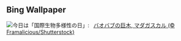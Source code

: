 ## Bing Wallpaper
![](https://www.bing.com/th?id=OHR.BaobabAvenue_JA-JP8303382337_UHD.jpg&w=1000)今日は「国際生物多様性の日」:&nbsp;&ensp;[バオバブの巨木, マダガスカル (© Framalicious/Shutterstock)](https://www.bing.com/th?id=OHR.BaobabAvenue_JA-JP8303382337_UHD.jpg)
<br><br/>
